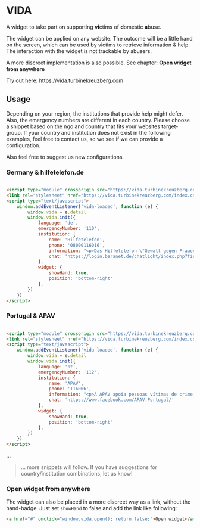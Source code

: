 # VIDA

A widget to take part on supporting **vi**ctims of **d**omestic **a**buse.

The widget can be applied on any website. The outcome will be a little hand on the screen, which can be used by victims
to retrieve information & help. The interaction with the widget is not trackable by abusers.

A more discreet implementation is also possible. See chapter: **Open widget from anywhere**

Try out here: https://vida.turbinekreuzberg.com

## Usage

Depending on your region, the institutions that provide help might defer. Also, the emergency numbers are different in
each country. Please choose a snippet based on the ngo and country that fits your websites target-group. If your country
and institution does not exist in the following examples, feel free to contact us, so we see if we can provide a
configuration.

Also feel free to suggest us new configurations.

### Germany & hilfetelefon.de

```html

<script type="module" crossorigin src="https://vida.turbinekreuzberg.com/index.js" id="vida-script"></script>
<link rel="stylesheet" href="https://vida.turbinekreuzberg.com/index.css">
<script type="text/javascript">
    window.addEventListener('vida-loaded', function (e) {
        window.vida = e.detail
        window.vida.init({
            language: 'de',
            emergencyNumber: '110',
            institution: {
                name: 'Hilfetelefon',
                phone: '08000116016',
                information: "<p>Das Hilfetelefon \"Gewalt gegen Frauen\" ist ein bundesweites Beratungsangebot für Frauen, die Gewalt erlebt haben oder noch erleben. Unter der Nummer 08000 116 016 und via Online-Beratung unterstützen wir Betroffene aller Nationalitäten, mit und ohne Behinderung – 365 Tage im Jahr, rund um die Uhr. Auch Angehörige, Freundinnen und Freunde sowie Fachkräfte beraten wir anonym und kostenfrei.</p>",
                chat: 'https://login.beranet.de/chatlight/index.php?firma_id=850&type=infochat'
            },
            widget: {
                showHand: true,
                position: 'bottom-right'
            },
        })
    })
</script>
```

### Portugal & APAV

```html

<script type="module" crossorigin src="https://vida.turbinekreuzberg.com/index.js" id="vida-script"></script>
<link rel="stylesheet" href="https://vida.turbinekreuzberg.com/index.css">
<script type="text/javascript">
    window.addEventListener('vida-loaded', function (e) {
        window.vida = e.detail
        window.vida.init({
            language: 'pt',
            emergencyNumber: '112',
            institution: {
                name: 'APAV',
                phone: '116006',
                information: "<p>A APAV apoia pessoas vítimas de crime, seus familiares e amigos, de forma gratuita e confidencial.\n</p><p>Oferecemos um apoio prático, psicológico, jurídico e social. Os/as nossos/as Técnicos/as de Apoio à Vítima são especializados no apoio a pessoas que foram ou são vítimas de algum tipo de crime e estão disponíveis para o ouvir, garantindo a confidencialidade e o respeito pela sua autonomia.</p>",
                chat: 'https://www.facebook.com/APAV.Portugal/'
            },
            widget: {
                showHand: true,
                position: 'bottom-right'
            },
        })
    })
</script>
```

...

> ... more snippets will follow. If you have suggestions for country/institution combinations, let us know!

### Open widget from anywhere

The widget can also be placed in a more discreet way as a link, without the hand-badge. Just set `showHand` to false and
add the link like following:

```html
<a href="#" onclick="window.vida.open(); return false;">Open widget</a>
```